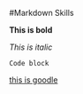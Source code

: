 #Markdown Skills

**This is bold**

*This is italic*

```Code block```

[this is goodle](http://google.com)
